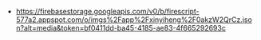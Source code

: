 - https://firebasestorage.googleapis.com/v0/b/firescript-577a2.appspot.com/o/imgs%2Fapp%2Fxinyiheng%2F0akzW2QrCz.json?alt=media&token=bf0411dd-ba45-4185-ae83-4f665292693c
